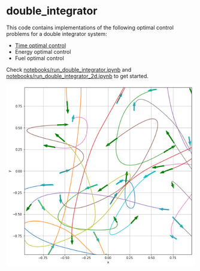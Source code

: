 # double_integrator
This code contains implementations of the following optimal control problems for a double integrator system:
* [Time optimal control](report/time_optimal_control_double_integrator.pdf)
* Energy optimal control
* Fuel optimal control

Check [notebooks/run_double_integrator.ipynb](notebooks/run_double_integrator.ipynb) and [notebooks/run_double_integrator_2d.ipynb](notebooks/run_double_integrator_2d.ipynb) to get started.

 ![test](graphics/cover.png)
